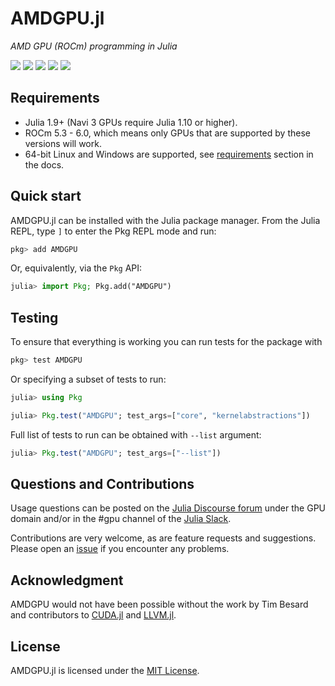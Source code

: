 # AMDGPU.jl

*AMD GPU (ROCm) programming in Julia*

[![][doi-img]][doi-url] [![][docs-stable-img]][docs-stable-url] [![][docs-dev-img]][docs-dev-url] [![][buildkite-img]][buildkite-url] [![][codecov-img]][codecov-url]

[doi-img]: https://zenodo.org/badge/DOI/10.5281/zenodo.10040461.svg
[doi-url]: https://doi.org/10.5281/zenodo.10040461

[buildkite-img]: https://badge.buildkite.com/b1b3b0e3d13add4aa5a64c866937fde364ad777813725ef887.svg?branch=master
[buildkite-url]: https://buildkite.com/julialang/amdgpu-dot-jl

[codecov-img]: https://codecov.io/gh/JuliaGPU/AMDGPU.jl/branch/master/graph/badge.svg
[codecov-url]: https://codecov.io/gh/JuliaGPU/AMDGPU.jl

[docs-stable-img]: https://img.shields.io/badge/docs-stable-blue.svg
[docs-stable-url]: https://amdgpu.juliagpu.org/stable

[docs-dev-img]: https://img.shields.io/badge/docs-dev-blue.svg
[docs-dev-url]: https://amdgpu.juliagpu.org/dev

## Requirements

- Julia 1.9+ (Navi 3 GPUs require Julia 1.10 or higher).
- ROCm 5.3 - 6.0, which means only GPUs that are supported by these versions will work.
- 64-bit Linux and Windows are supported, see [requirements](https://amdgpu.juliagpu.org/dev/#Installation) section in the docs.

## Quick start

AMDGPU.jl can be installed with the Julia package manager.
From the Julia REPL, type `]` to enter the Pkg REPL mode and run:

```julia
pkg> add AMDGPU
```

Or, equivalently, via the `Pkg` API:

```julia
julia> import Pkg; Pkg.add("AMDGPU")
```

## Testing

To ensure that everything is working you can run tests for the package with

```julia
pkg> test AMDGPU
```

Or specifying a subset of tests to run:

```julia
julia> using Pkg

julia> Pkg.test("AMDGPU"; test_args=["core", "kernelabstractions"])
```

Full list of tests to run can be obtained with `--list` argument:

```julia
julia> Pkg.test("AMDGPU"; test_args=["--list"])
```

## Questions and Contributions

Usage questions can be posted on the [Julia Discourse
forum](https://discourse.julialang.org/c/domain/gpu) under the GPU domain and/or in the #gpu
channel of the [Julia Slack](https://julialang.org/community/).

Contributions are very welcome, as are feature requests and suggestions. Please open an
[issue](https://github.com/JuliaGPU/AMDGPU.jl/issues) if you encounter any problems.

## Acknowledgment

AMDGPU would not have been possible without the work by Tim Besard and
contributors to [CUDA.jl](https://github.com/JuliaGPU/CUDA.jl) and
[LLVM.jl](https://github.com/maleadt/LLVM.jl).

## License

AMDGPU.jl is licensed under the [MIT License](LICENSE.md).
